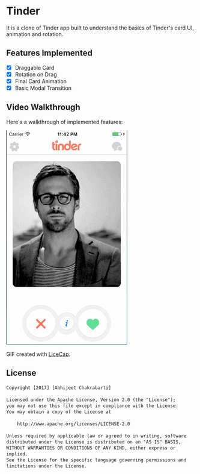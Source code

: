 # Tinder

It is a clone of Tinder app built to understand the basics of Tinder's card UI, animation and rotation.

## Features Implemented

- [x] Draggable Card
- [x] Rotation on Drag
- [x] Final Card Animation
- [x] Basic Modal Transition

## Video Walkthrough 

Here's a walkthrough of implemented features:

<img src='https://github.com/abhic001/Tinder/blob/master/tinder-demo.gif' title='Video Walkthrough' width='' alt='Video Walkthrough' />

GIF created with [LiceCap](http://www.cockos.com/licecap/).

## License

    Copyright [2017] [Abhijeet Chakrabarti]

    Licensed under the Apache License, Version 2.0 (the "License");
    you may not use this file except in compliance with the License.
    You may obtain a copy of the License at

        http://www.apache.org/licenses/LICENSE-2.0

    Unless required by applicable law or agreed to in writing, software
    distributed under the License is distributed on an "AS IS" BASIS,
    WITHOUT WARRANTIES OR CONDITIONS OF ANY KIND, either express or implied.
    See the License for the specific language governing permissions and
    limitations under the License.
